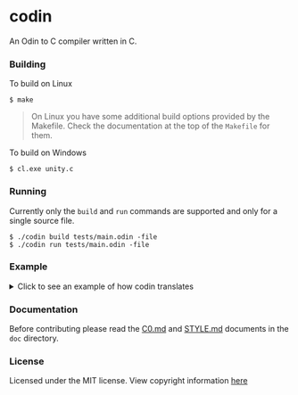 # codin

An Odin to C compiler written in C.

### Building

To build on Linux
```
$ make
```

> On Linux you have some additional build options provided by the Makefile. Check the documentation at the top of the `Makefile` for them.

To build on Windows
```
$ cl.exe unity.c
```

### Running
Currently only the `build` and `run` commands are supported and only for a single source file.
```
$ ./codin build tests/main.odin -file
$ ./codin run tests/main.odin -file
```

### Example
<details>
  <summary>Click to see an example of how codin translates</summary>
  
  ### Odin
  ```odin
  main :: proc() -> i32 {
    x, y, z: i32 = 10, 20, 30;
    s: string = "world";
    fmt.printf("Hello %s %d\n", s, -x + y * z - 1);
  }
  ```

  ### Generated C0
  ```c
  #include <stdio.h>
  
  typedef int i32;
  typedef const char *string;
  
  #if defined(_MSC_VER)
  	#define FORCE_INLINE __forceinline
  #else
  	#define FORCE_INLINE __attribute__((always_inline)) inline
  #endif
  
  FORCE_INLINE i32 negi32(i32 value) {
    return -value;
  }
  
  FORCE_INLINE i32 addi32(i32 lhs, i32 rhs) {
    return lhs + rhs;
  }
  
  FORCE_INLINE i32 subi32(i32 lhs, i32 rhs) {
    return lhs - rhs;
  }
  
  FORCE_INLINE i32 muli32(i32 lhs, i32 rhs) {
    return lhs * rhs;
  }
  
  i32 main() {
    i32 x = 10;
    i32 y = 20;
    i32 z = 30;
    string s = "world";
    printf("Hello %s %d\n", s, subi32(addi32(negi32(x), muli32(y, z)), 1));
  }
  ```
</details>

### Documentation
Before contributing please read the [C0.md](doc/C0.md) and [STYLE.md](doc/STYLE.md) documents in the `doc` directory.

### License
Licensed under the MIT license. View copyright information [here](doc/LICENSE.md)